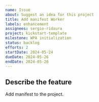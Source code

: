 ```yaml
---
name: Issue
about: Suggest an idea for this project
title: Add manifest Worker
labels: enhancement
assignees: sergio-ridaura
project: kickstart-template
milestone: WPA initialization
status: backlog
efforts: 2
startDate: 2024-05-24
dueDate: 2024-05-26
endDate: 2024-05-26
---
```


## Describe the feature

Add manifest to the project.
